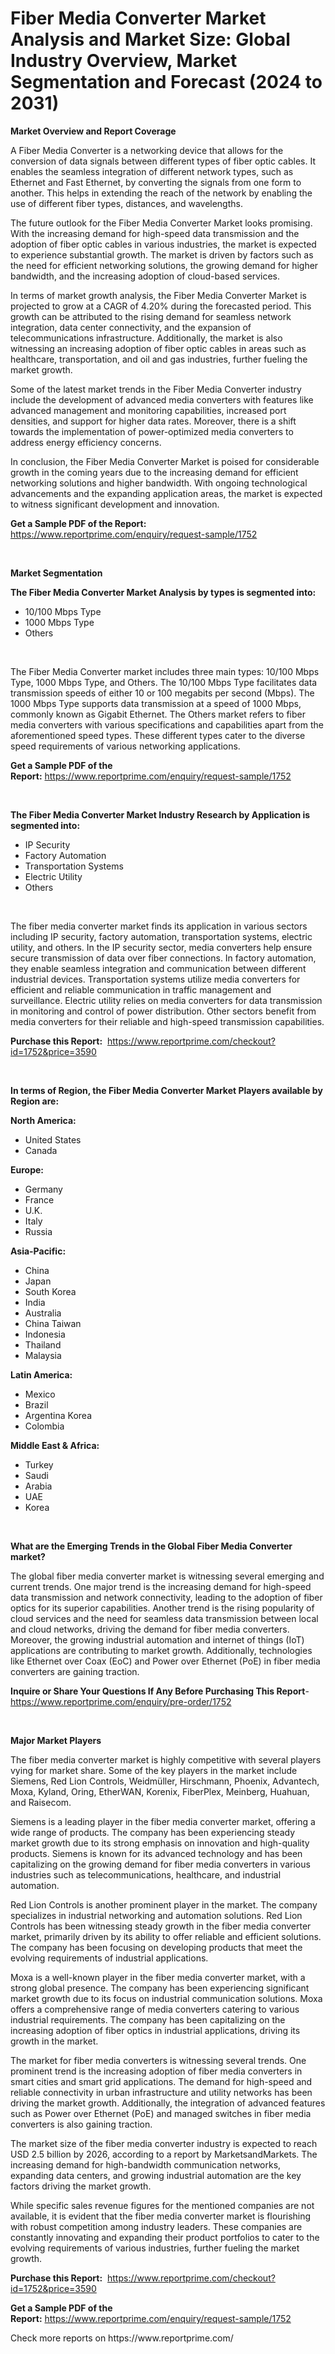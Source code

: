 <p><h1>Fiber Media Converter Market Analysis and Market Size: Global Industry Overview, Market Segmentation and Forecast (2024 to 2031)</h1></p><p><strong>Market Overview and Report Coverage</strong></p>
<p><p>A Fiber Media Converter is a networking device that allows for the conversion of data signals between different types of fiber optic cables. It enables the seamless integration of different network types, such as Ethernet and Fast Ethernet, by converting the signals from one form to another. This helps in extending the reach of the network by enabling the use of different fiber types, distances, and wavelengths.</p><p>The future outlook for the Fiber Media Converter Market looks promising. With the increasing demand for high-speed data transmission and the adoption of fiber optic cables in various industries, the market is expected to experience substantial growth. The market is driven by factors such as the need for efficient networking solutions, the growing demand for higher bandwidth, and the increasing adoption of cloud-based services.</p><p>In terms of market growth analysis, the Fiber Media Converter Market is projected to grow at a CAGR of 4.20% during the forecasted period. This growth can be attributed to the rising demand for seamless network integration, data center connectivity, and the expansion of telecommunications infrastructure. Additionally, the market is also witnessing an increasing adoption of fiber optic cables in areas such as healthcare, transportation, and oil and gas industries, further fueling the market growth.</p><p>Some of the latest market trends in the Fiber Media Converter industry include the development of advanced media converters with features like advanced management and monitoring capabilities, increased port densities, and support for higher data rates. Moreover, there is a shift towards the implementation of power-optimized media converters to address energy efficiency concerns.</p><p>In conclusion, the Fiber Media Converter Market is poised for considerable growth in the coming years due to the increasing demand for efficient networking solutions and higher bandwidth. With ongoing technological advancements and the expanding application areas, the market is expected to witness significant development and innovation.</p></p>
<p><strong>Get a Sample PDF of the Report:</strong> <a href="https://www.reportprime.com/enquiry/request-sample/1752">https://www.reportprime.com/enquiry/request-sample/1752</a></p>
<p>&nbsp;</p>
<p><strong>Market Segmentation</strong></p>
<p><strong>The Fiber Media Converter Market Analysis by types is segmented into:</strong></p>
<p><ul><li>10/100 Mbps Type</li><li>1000 Mbps Type</li><li>Others</li></ul></p>
<p>&nbsp;</p>
<p><p>The Fiber Media Converter market includes three main types: 10/100 Mbps Type, 1000 Mbps Type, and Others. The 10/100 Mbps Type facilitates data transmission speeds of either 10 or 100 megabits per second (Mbps). The 1000 Mbps Type supports data transmission at a speed of 1000 Mbps, commonly known as Gigabit Ethernet. The Others market refers to fiber media converters with various specifications and capabilities apart from the aforementioned speed types. These different types cater to the diverse speed requirements of various networking applications.</p></p>
<p><strong>Get a Sample PDF of the Report:</strong>&nbsp;<a href="https://www.reportprime.com/enquiry/request-sample/1752">https://www.reportprime.com/enquiry/request-sample/1752</a></p>
<p>&nbsp;</p>
<p><strong>The Fiber Media Converter Market Industry Research by Application is segmented into:</strong></p>
<p><ul><li>IP Security</li><li>Factory Automation</li><li>Transportation Systems</li><li>Electric Utility</li><li>Others</li></ul></p>
<p>&nbsp;</p>
<p><p>The fiber media converter market finds its application in various sectors including IP security, factory automation, transportation systems, electric utility, and others. In the IP security sector, media converters help ensure secure transmission of data over fiber connections. In factory automation, they enable seamless integration and communication between different industrial devices. Transportation systems utilize media converters for efficient and reliable communication in traffic management and surveillance. Electric utility relies on media converters for data transmission in monitoring and control of power distribution. Other sectors benefit from media converters for their reliable and high-speed transmission capabilities.</p></p>
<p><strong>Purchase this Report:</strong>&nbsp; <a href="https://www.reportprime.com/checkout?id=1752&price=3590">https://www.reportprime.com/checkout?id=1752&price=3590</a></p>
<p>&nbsp;</p>
<p><strong>In terms of Region, the Fiber Media Converter Market Players available by Region are:</strong></p>
<p>
    <p> <strong> North America: </strong>
        <ul>
            <li>United States</li>
            <li>Canada</li>
        </ul>
        </p> 
    <p> <strong> Europe: </strong>
        <ul>
            <li>Germany</li>
            <li>France</li>
            <li>U.K.</li>
            <li>Italy</li>
            <li>Russia</li>
        </ul>
        </p> 
    <p> <strong> Asia-Pacific: </strong>
        <ul>
            <li>China</li>
            <li>Japan</li>
            <li>South Korea</li>
            <li>India</li>
            <li>Australia</li>
            <li>China Taiwan</li>
            <li>Indonesia</li>
            <li>Thailand</li>
            <li>Malaysia</li>
        </ul>
        </p> 
    <p> <strong> Latin America: </strong>
        <ul>
            <li>Mexico</li>
            <li>Brazil</li>
            <li>Argentina Korea</li>
            <li>Colombia</li>
        </ul>
        </p> 
    <p> <strong> Middle East & Africa: </strong>
        <ul>
            <li>Turkey</li>
            <li>Saudi</li>
            <li>Arabia</li>
            <li>UAE</li>
            <li>Korea</li>
        </ul>
    </p>
    </p>
<p>&nbsp;</p>
<p><strong>What are the Emerging Trends in the Global Fiber Media Converter market?</strong></p>
<p><p>The global fiber media converter market is witnessing several emerging and current trends. One major trend is the increasing demand for high-speed data transmission and network connectivity, leading to the adoption of fiber optics for its superior capabilities. Another trend is the rising popularity of cloud services and the need for seamless data transmission between local and cloud networks, driving the demand for fiber media converters. Moreover, the growing industrial automation and internet of things (IoT) applications are contributing to market growth. Additionally, technologies like Ethernet over Coax (EoC) and Power over Ethernet (PoE) in fiber media converters are gaining traction.</p></p>
<p><strong>Inquire or Share Your Questions If Any Before Purchasing This Report</strong>- <a href="https://www.reportprime.com/enquiry/pre-order/1752">https://www.reportprime.com/enquiry/pre-order/1752</a></p>
<p>&nbsp;</p>
<p><strong>Major Market Players</strong></p>
<p><p>The fiber media converter market is highly competitive with several players vying for market share. Some of the key players in the market include Siemens, Red Lion Controls, Weidmüller, Hirschmann, Phoenix, Advantech, Moxa, Kyland, Oring, EtherWAN, Korenix, FiberPlex, Meinberg, Huahuan, and Raisecom.</p><p>Siemens is a leading player in the fiber media converter market, offering a wide range of products. The company has been experiencing steady market growth due to its strong emphasis on innovation and high-quality products. Siemens is known for its advanced technology and has been capitalizing on the growing demand for fiber media converters in various industries such as telecommunications, healthcare, and industrial automation.</p><p>Red Lion Controls is another prominent player in the market. The company specializes in industrial networking and automation solutions. Red Lion Controls has been witnessing steady growth in the fiber media converter market, primarily driven by its ability to offer reliable and efficient solutions. The company has been focusing on developing products that meet the evolving requirements of industrial applications.</p><p>Moxa is a well-known player in the fiber media converter market, with a strong global presence. The company has been experiencing significant market growth due to its focus on industrial communication solutions. Moxa offers a comprehensive range of media converters catering to various industrial requirements. The company has been capitalizing on the increasing adoption of fiber optics in industrial applications, driving its growth in the market.</p><p>The market for fiber media converters is witnessing several trends. One prominent trend is the increasing adoption of fiber media converters in smart cities and smart grid applications. The demand for high-speed and reliable connectivity in urban infrastructure and utility networks has been driving the market growth. Additionally, the integration of advanced features such as Power over Ethernet (PoE) and managed switches in fiber media converters is also gaining traction.</p><p>The market size of the fiber media converter industry is expected to reach USD 2.5 billion by 2026, according to a report by MarketsandMarkets. The increasing demand for high-bandwidth communication networks, expanding data centers, and growing industrial automation are the key factors driving the market growth.</p><p>While specific sales revenue figures for the mentioned companies are not available, it is evident that the fiber media converter market is flourishing with robust competition among industry leaders. These companies are constantly innovating and expanding their product portfolios to cater to the evolving requirements of various industries, further fueling the market growth.</p></p>
<p><strong>Purchase this Report:</strong>&nbsp;&nbsp;<a href="https://www.reportprime.com/checkout?id=1752&price=3590">https://www.reportprime.com/checkout?id=1752&price=3590</a></p>
<p></p>
<p><strong>Get a Sample PDF of the Report:</strong>&nbsp;<a href="https://www.reportprime.com/enquiry/request-sample/1752">https://www.reportprime.com/enquiry/request-sample/1752</a></p>
<p>Check more reports on https://www.reportprime.com/</p>